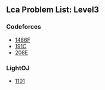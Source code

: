 ## Lca Problem List: Level3


### Codeforces
- [1486F](/problem-solving/graph/lca/l3-cf-1486F)
- [191C](/problem-solving/graph/lca/l3-cf-191C)
- [208E](/problem-solving/graph/lca/l3-cf-208E)


### LightOJ
- [1101](/problem-solving/graph/lca/l3-loj-1101)


